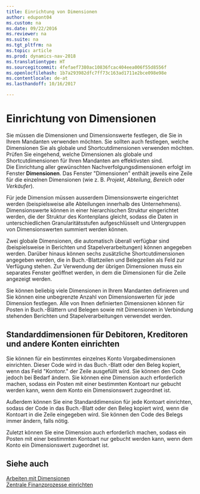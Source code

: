 ```yaml
---
title: Einrichtung von Dimensionen
author: edupont04
ms.custom: na
ms.date: 09/22/2016
ms.reviewer: na
ms.suite: na
ms.tgt_pltfrm: na
ms.topic: article
ms.prod: dynamics-nav-2018
ms.translationtype: HT
ms.sourcegitcommit: 4fefaef7380ac10836fcac404eea006f55d8556f
ms.openlocfilehash: 1b7a293982dfc7ff73c163ad1711e2bce098e98e
ms.contentlocale: de-at
ms.lasthandoff: 10/16/2017

---
```


# <a name="set-up-dimensions"></a>Einrichtung von Dimensionen
Sie müssen die Dimensionen und Dimensionswerte festlegen, die Sie in Ihrem Mandanten verwenden möchten. Sie sollten auch festlegen, welche Dimensionen Sie als globale und Shortcutdimensionen verwenden möchten. Prüfen Sie eingehend, welche Dimensionen als globale und Shortcutdimensionen für Ihren Mandanten am effektivsten sind.  
Die Einrichtung aller gewünschten Nachverfolgungsdimensionen erfolgt im Fenster **Dimensionen**. Das Fenster "Dimensionen" enthält jeweils eine Zeile für die einzelnen Dimensionen (wie z. B. *Projekt*, *Abteilung*, *Bereich* oder *Verkäufer*).  

Für jede Dimension müssen ausserdem Dimensionswerte eingerichtet werden (beispielsweise alle Abteilungen innerhalb des Unternehmens). Dimensionswerte können in einer hierarchischen Struktur eingerichtet werden, die der Struktur des Kontenplans gleicht, sodass die Daten in unterschiedlichen Granularitätsstufen aufgeschlüsselt und Untergruppen von Dimensionswerten summiert werden können.  

Zwei globale Dimensionen, die automatisch überall verfügbar sind (beispielsweise in Berichten und Stapelverarbeitungen) können angegeben werden. Darüber hinaus können sechs zusätzliche Shortcutdimensionen angegeben werden, die in Buch.-Blattzeilen und Belegzeilen als Feld zur Verfügung stehen. Zur Verwendung der übrigen Dimensionen muss ein separates Fenster geöffnet werden, in dem die Dimensionen für die Zeile angezeigt werden.  

Sie können beliebig viele Dimensionen in Ihrem Mandanten definieren und Sie können eine unbegrenzte Anzahl von Dimensionswerten für jede Dimension festlegen. Alle von Ihnen definierten Dimensionen können für Posten in Buch.-Blättern und Belegen sowie mit Dimensionen in Verbindung stehenden Berichten und Stapelverarbeitungen verwendet werden.  

## <a name="set-up-default-dimensions-for-customers-vendors-and-other-accounts"></a>Standarddimensionen für Debitoren, Kreditoren und andere Konten einrichten
Sie können für ein bestimmtes einzelnes Konto Vorgabedimensionen einrichten. Dieser Code wird in das Buch.-Blatt oder den Beleg kopiert, wenn das Feld "Kontonr." der Zeile ausgefüllt wird. Sie können den Code jedoch bei Bedarf ändern. Sie können eine Dimension auch erforderlich machen, sodass ein Posten mit einer bestimmten Kontoart nur gebucht werden kann, wenn dem Konto ein Dimensionswert zugeordnet ist.  

Außerdem können Sie eine Standarddimension für jede Kontoart einrichten, sodass der Code in das Buch.-Blatt oder den Beleg kopiert wird, wenn die Kontoart in die Zeile eingegeben wird. Sie können den Code des Belegs immer ändern, falls nötig.  

Zuletzt können Sie eine Dimension auch erforderlich machen, sodass ein Posten mit einer bestimmten Kontoart nur gebucht werden kann, wenn dem Konto ein Dimensionswert zugeordnet ist.

## <a name="see-also"></a>Siehe auch
[Arbeiten mit Dimensionen](finance-dimensions.md)  
[Zentrale Finanzprozesse einrichten](finance-setup-finance.md)

